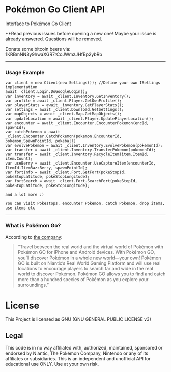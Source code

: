 # Pokémon Go Client API

Interface to Pokémon Go Client

**Read previous issues before opening a new one! Maybe your issue is already answered. Questions will be removed.

Donate some bitcoin beers via: 1KRBmNN8y9hwaXGR7rCoJWmzJHfBp2ybRb

----------
### Usage Example

```
var client = new Client(new Settings()); //Define your own ISettings implementation
await _client.Login.DoGoogleLogin();
var inventory = await _client.Inventory.GetInventory();
var profile = await _client.Player.GetOwnProfile();
var playerStats = await _inventory.GetPlayerStats();
var settings = await _client.Download.GetSettings();
var mapObjects = await _client.Map.GetMapObjects();
var updateLocation = await _client.Player.UpdatePlayerLocation();
var encounter = await _client.Encounter.EncounterPokemon(encId, spawnId);
var catchPokemon = await _client.Encounter.CatchPokemon(pokemon.EncounterId, pokemon.SpawnPointId, pokeball)
var evolvePokemon = await _client.Inventory.EvolvePokemon(pokemonId);
var transfer = await _client.Inventory.TransferPokemon(pokemonId);
var transfer = await _client.Inventory.RecycleItem(item.ItemId, item.Count);
var useBerry = await _client.Encounter.UseCaptureItem(encounterId, ItemId.ItemRazzBerry, spawnPointId);
var fortInfo = await _client.Fort.GetFort(pokeStopId, pokeStopLatitude, pokeStopLongitude);
var fortSearch = await _client.Fort.SearchFort(pokeStopId, pokeStopLatitude, pokeStopLongitude);

and a lot more :)

You can visit Pokestops, encounter Pokemon, catch Pokemon, drop items, use items etc
```

----------

### What is Pokémon Go?
According to [the company](http://www.pokemon.com/us/pokemon-video-games/pokemon-go/):

> “Travel between the real world and the virtual world of Pokémon with Pokémon GO for iPhone and Android devices. With Pokémon GO, you’ll discover Pokémon in a whole new world—your own! Pokémon GO is built on Niantic’s Real World Gaming Platform and will use real locations to encourage players to search far and wide in the real world to discover Pokémon. Pokémon GO allows you to find and catch more than a hundred species of Pokémon as you explore your surroundings.”

# License

This Project is licensed as GNU (GNU GENERAL PUBLIC LICENSE v3) 

## Legal

This code is in no way affiliated with, authorized, maintained, sponsored or endorsed by Niantic, The Pokémon Company, Nintendo or any of its affiliates or subsidiaries. This is an independent and unofficial API for educational use ONLY. Use at your own risk.
